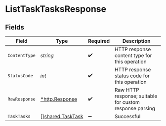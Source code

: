 # ListTaskTasksResponse


## Fields

| Field                                                       | Type                                                        | Required                                                    | Description                                                 |
| ----------------------------------------------------------- | ----------------------------------------------------------- | ----------------------------------------------------------- | ----------------------------------------------------------- |
| `ContentType`                                               | *string*                                                    | :heavy_check_mark:                                          | HTTP response content type for this operation               |
| `StatusCode`                                                | *int*                                                       | :heavy_check_mark:                                          | HTTP response status code for this operation                |
| `RawResponse`                                               | [*http.Response](https://pkg.go.dev/net/http#Response)      | :heavy_check_mark:                                          | Raw HTTP response; suitable for custom response parsing     |
| `TaskTasks`                                                 | [][shared.TaskTask](../../../pkg/models/shared/tasktask.md) | :heavy_minus_sign:                                          | Successful                                                  |